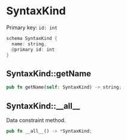 # SyntaxKind

Primary key: `id: int`

```rust
schema SyntaxKind {
  name: string,
  @primary id: int
}
```
## SyntaxKind::getName

```rust
pub fn getName(self: SyntaxKind) -> string;
```
## SyntaxKind::\_\_all\_\_

Data constraint method.

```rust
pub fn __all__() -> *SyntaxKind;
```
